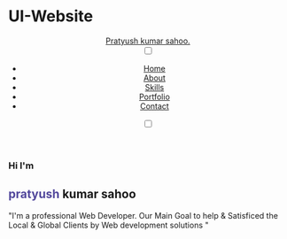 # UI-Website
<!DOCTYPE html>
<html lang="en">
<head>
    <meta charset="UTF-8">
    <meta name="viewport" content="width=device-width, initial-scale=1.0">
    <title>Ui Web</title>
    <link rel="stylesheet" href="style.css">
    <link rel="stylesheet" href="https://cdnjs.cloudflare.com/ajax/libs/font-awesome/6.5.1/css/all.min.css" 
      integrity="sha512-DTOQO9RWCH3ppGqcWaEA1BIZOC6xxalwEsw9c2QQeAIftl+Vegovlnee1c9QX4TctnWMn13TZye+giMm8e2LwA==" crossorigin="anonymous" referrerpolicy="no-referrer" />
</head>
<body>
    <section>
        <header class="container">
            <div class="page-header">
                <div class="logo">
                    <a href="#">Pratyush kumar sahoo.</a>
                </div>
                <input type="checkbox" id="click">
                <label for="click" class="mainicon">
                    <div class="menu">
                        <i class="fa-solid fa-bars"></i>
                    </div>
                </label>
                <ul>
                <li><a href="#" class="active" style="--navAni:1">Home</a></li>
                <li><a href="#" style="--navAni:2">About</a></li>
                <li><a href="#" style="--navAni:3">Skills</a></li>
                <li><a href="#" style="--navAni:4">Portfolio</a></li>
                <li><a href="#" style="--navAni:5">Contact</a></li>
            </ul>
            <label class="mode">
                <input type="checkbox" id="darkModeToggle">
                <i class="fa-solid fa-moon"></i>
            </label>
            </div>
        </header>
        <div class="container">
            <div class="main">
                <div class="detail">
                    <h3>Hi I'm</h3>
                    <h1>
                        <span style="color:#52489C;">pratyush</span>
                        kumar sahoo
                    </h1>
                    <p>
                        "I'm a professional Web Developer. Our Main Goal to help & Satisficed the Local & Global Clients by Web development solutions "
                    </p>
                    <div class="social">
                        <a href="" style="--socialAni:1"><i class="fa-brands fa-linkedin-in"></i></a>
                        <a href="https://www.instagram.com/rahul__vaishnav__rj21/ss" style="--socialAni:2"><i class="fa-brands fa-instagram"></i></a>
                        <a href="" style="--socialAni:3"><i class="fa-brands fa-github"></i></a>
                        <a href="" style="--socialAni:4"><i class="fa-brands fa-youtube"></i></a>
                    </div>
                </div>
                <div class="images">
                    <img src="img.png" alt="" class="img-w">
                </div>
            </div>
        </div>
    </section>
</body>
</html>
